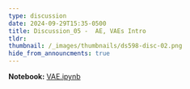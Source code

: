 ```yaml
---
type: discussion
date: 2024-09-29T15:35-0500
title: Discussion_05 -  AE, VAEs Intro
tldr:
thumbnail: /_images/thumbnails/ds598-disc-02.png
hide_from_announcments: true
---
```

**Notebook:** [VAE.ipynb](https://github.com/DL4DS/fa2024/tree/main/static_files/discussion_slides/VAE.ipynb)